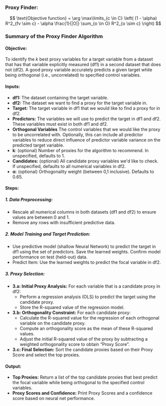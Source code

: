 ### Proxy Finder:

$$
\text{Objective function} = \arg \max\limits_{c \in C} \left( (1 - \alpha) R^2_{fv \sim c} - \alpha \frac{1}{|O|} \sum_{o \in O} R^2_{o \sim c} \right)
$$

### Summary of the Proxy Finder Algorithm  

#### Objective:  
To identify the *k* best proxy variables for a target variable from a dataset that has that variable explicitly measured (df1) in a second dataset that does not (df2). A good proxy variable accurately predicts a given target while being orthogonal (i.e., uncorrelated) to specified control variables.   

#### Inputs:

 - **df1:** The dataset containing the target variable.
 - **df2:** The dataset we want to find a proxy for the target variable in.
 - **Target:** The target variable in df1 that we would like to find a proxy for in df2.
 - **Predictors:** The variables we will use to predict the target in df1 and df2. These variables must exist in both df1 and df2.
 - **Orthogonal Variables** The control variables that we would like the proxy to be uncorrelated with. Optionally, this can include all predictor variables to reduce direct influence of predictor variable variance on the predicted target variable.
 - **k**: (optional) Number of proxies for the algorithm to recommend. In unspecified, defaults to 1.
 - **Candidates:** (optional) All candidate proxy variables we'd like to check. If unspecified, defaults to all numerical variables in df2.
 - $\mathbf{\alpha}$: (optional) Orthogonality weight (between 0,1 inclusive). Defaults to 0.65.
   
#### Steps:
##### 1. Data Preprocessing:  
 - Rescale all numerical columns in both datasets (df1 and df2) to ensure values are between 0 and 1.
 - Remove any rows with insufficient predictive data.
##### 2. Model Training and Target Prediction:
 - Use predictive model (shallow Neural Network) to predict the target in df1 using the set of predictors. Save the learned weights. Confirm model performance on test (held-out) data.
 - Predict Item: Use the learned weights to predict the focal variable in df2.
##### 3. Proxy Selection:
 - **3.a: Initial Proxy Analysis:** For each variable that is a candidate proxy in df2:
   - Perform a regression analysis (OLS) to predict the target using the candidate proxy.
   - Store the R-squared value of the regression model.
 - **3.b: Orthogonality Constraint:** For each candidate proxy:
   - Calculate the R-squared value for the regression of each orthogonal variable on the candidate proxy.
   - Compute an orthogonality score as the mean of these R-squared values.
   - Adjust the initial R-squared value of the proxy by subtracting a weighted orthogonality score to obtain “Proxy Score”.
 - **3.c: Final Selection:** Sort the candidate proxies based on their Proxy Score and select the top proxies.

#### Output:
 - **Top Proxies:** Return a list of the top candidate proxies that best predict the focal variable while being orthogonal to the specified control variables.
 - **Proxy Scores and Confidence:** Print Proxy Scores and a confidence score based on neural net performance.
